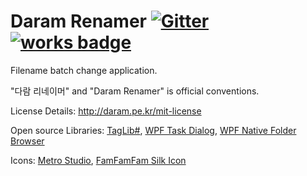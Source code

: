 ﻿Daram Renamer [![Gitter](https://badges.gitter.im/Join%20Chat.svg)](https://gitter.im/Daramkun/DaramRenamer?utm_source=badge&utm_medium=badge&utm_campaign=pr-badge) [![works badge](https://cdn.rawgit.com/nikku/works-on-my-machine/v0.2.0/badge.svg)](https://github.com/nikku/works-on-my-machine)
==============
Filename batch change application.

"다람 리네이머" and "Daram Renamer" is official conventions.

License Details:
http://daram.pe.kr/mit-license

Open source Libraries:
[TagLib#](https://github.com/mono/taglib-sharp), [WPF Task Dialog](https://github.com/yadyn/WPF-Task-Dialog), [WPF Native Folder Browser](https://wpffolderbrowser.codeplex.com)

Icons:
[Metro Studio](http://www.syncfusion.com), [FamFamFam Silk Icon](http://www.famfamfam.com)